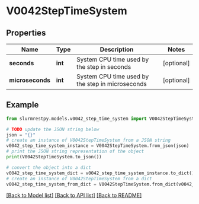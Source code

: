 # V0042StepTimeSystem


## Properties

Name | Type | Description | Notes
------------ | ------------- | ------------- | -------------
**seconds** | **int** | System CPU time used by the step in seconds | [optional]
**microseconds** | **int** | System CPU time used by the step in microseconds | [optional]

## Example

```python
from slurmrestpy.models.v0042_step_time_system import V0042StepTimeSystem

# TODO update the JSON string below
json = "{}"
# create an instance of V0042StepTimeSystem from a JSON string
v0042_step_time_system_instance = V0042StepTimeSystem.from_json(json)
# print the JSON string representation of the object
print(V0042StepTimeSystem.to_json())

# convert the object into a dict
v0042_step_time_system_dict = v0042_step_time_system_instance.to_dict()
# create an instance of V0042StepTimeSystem from a dict
v0042_step_time_system_from_dict = V0042StepTimeSystem.from_dict(v0042_step_time_system_dict)
```
[[Back to Model list]](../README.md#documentation-for-models) [[Back to API list]](../README.md#documentation-for-api-endpoints) [[Back to README]](../README.md)


